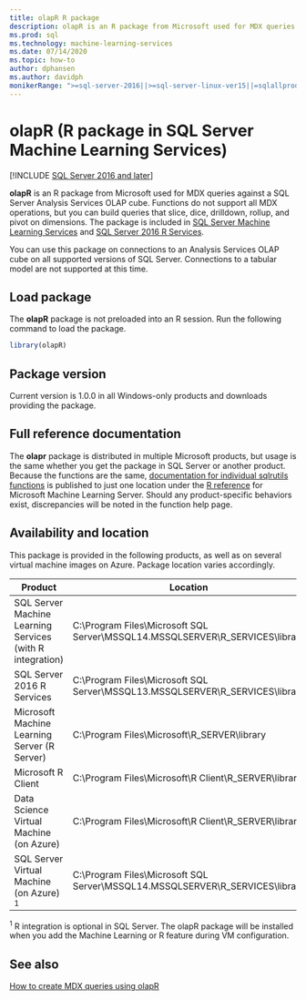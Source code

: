 ```yaml
---
title: olapR R package
description: olapR is an R package from Microsoft used for MDX queries against a SQL Server Analysis Services OLAP cube. Functions do not support all MDX operations, but you can build queries that slice, dice, drilldown, rollup, and pivot on dimensions. The package is included in SQL Server Machine Learning Services and SQL Server 2016 R Services.
ms.prod: sql
ms.technology: machine-learning-services
ms.date: 07/14/2020
ms.topic: how-to
author: dphansen
ms.author: davidph
monikerRange: ">=sql-server-2016||>=sql-server-linux-ver15||=sqlallproducts-allversions"
---
```

# olapR (R package in SQL Server Machine Learning Services)
[!INCLUDE [SQL Server 2016 and later](../../includes/applies-to-version/sqlserver2016.md)]

**olapR** is an R package from Microsoft used for MDX queries against a SQL Server Analysis Services OLAP cube. Functions do not support all MDX operations, but you can build queries that slice, dice, drilldown, rollup, and pivot on dimensions. The package is included in [SQL Server Machine Learning Services](../sql-server-machine-learning-services.md) and [SQL Server 2016 R Services](sql-server-r-services.md).

You can use this package on connections to an Analysis Services OLAP cube on all supported versions of SQL Server. Connections to a tabular model are not supported at this time.

## Load package

The **olapR** package is not preloaded into an R session. Run the following command to load the package.

```R
library(olapR)
```

## Package version

Current version is 1.0.0 in all Windows-only products and downloads providing the package.

## Full reference documentation

The **olapr** package is distributed in multiple Microsoft products, but usage is the same whether you get the package in SQL Server or another product. Because the functions are the same, [documentation for individual sqlrutils functions](/machine-learning-server/r-reference/olapr/olapr) is published to just one location under the [R reference](/machine-learning-server/r-reference/introducing-r-server-r-package-reference) for Microsoft Machine Learning Server. Should any product-specific behaviors exist, discrepancies will be noted in the function help page.

## Availability and location

This package is provided in the following products, as well as on several virtual machine images on Azure. Package location varies accordingly.

Product | Location |
--------|----------|
SQL Server Machine Learning Services (with R integration) | C:\Program Files\Microsoft SQL Server\MSSQL14.MSSQLSERVER\R_SERVICES\library | 
SQL Server 2016 R Services | C:\Program Files\Microsoft SQL Server\MSSQL13.MSSQLSERVER\R_SERVICES\library
Microsoft Machine Learning Server (R Server) | C:\Program Files\Microsoft\R_SERVER\library |
Microsoft R Client | C:\Program Files\Microsoft\R Client\R_SERVER\library |
Data Science Virtual Machine (on Azure) | C:\Program Files\Microsoft\R Client\R_SERVER\library |
SQL Server Virtual Machine (on Azure) <sup>1</sup> | C:\Program Files\Microsoft SQL Server\MSSQL14.MSSQLSERVER\R_SERVICES\library |

<sup>1</sup> R integration is optional in SQL Server. The olapR package will be installed when you add the Machine Learning or R feature during VM configuration.


## See also

[How to create MDX queries using olapR](how-to-create-mdx-queries-using-olapr.md)
